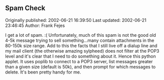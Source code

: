 ## Spam Check

Originally published: 2002-06-21 16:39:50
Last updated: 2002-06-21 23:46:45
Author: Frank Fejes

I get a lot of spam. :(  Unfortunately, much of this spam is not the good old 4-5k message trying to sell something...many contain attachments in the 80-150k size range.  Add to this the facts that I still live off a dialup line and my mail client (the otherwise amazing sylpheed) does not filter at the POP3 level and it's clear that I need to do something about it.  Hence this python applet.  It uses poplib to connect to a POP3 server, list messages greater than a given size (default is 50k), and then prompt for which messages to delete.  It's been pretty handy for me.